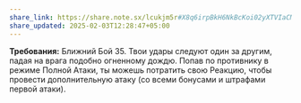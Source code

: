```yaml
---
share_link: https://share.note.sx/lcukjm5r#X8q6irpBkH6NkBcKoi02yXTVIaCMvwb15I7YVI9T938
share_updated: 2025-02-03T12:28:47+05:00
---
```

**Требования:** Ближний Бой 35.
Твои удары следуют один за другим, падая на врага подобно огненному дождю. Попав по противнику в режиме Полной Атаки, ты можешь потратить свою Реакцию, чтобы провести дополнительную атаку (со всеми бонусами и штрафами первой атаки).